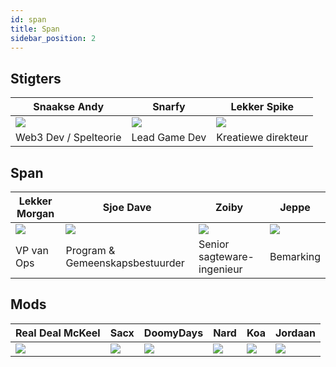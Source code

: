 ```yaml
---
id: span
title: Span
sidebar_position: 2
---
```


## Stigters

| Snaakse Andy            | Snarfy               | Lekker Spike             |
| ----------------------- | -------------------- | ------------------------ |
| ![](/img/NiftyAndy.png) | ![](/img/snarfy.png) | ![](/img/NiftySpike.png) |
| Web3 Dev / Spelteorie   | Lead Game Dev        | Kreatiewe direkteur      |

## Span

| Lekker Morgan             | Sjoe Dave                       | Zoiby                      | Jeppe               |
| ------------------------- | ------------------------------- | -------------------------- | ------------------- |
| ![](/img/NiftyMorgan.png) | ![](/img/bolo.png)              | ![](/img/zoiby.png)        | ![](/img/jeppe.png) |
| VP van Ops                | Program & Gemeenskapsbestuurder | Senior sagteware-ingenieur | Bemarking           |

## Mods

| Real Deal McKeel       | Sacx               | DoomyDays           | Nard               | Koa               | Jordaan              |
| ---------------------- | ------------------ | ------------------- | ------------------ | ----------------- | -------------------- |
| ![](/img/realdealmc.png) | ![](/img/sacx.png) | ![](/img/doomy.png) | ![](/img/nard.png) | ![](/img/koa.png) | ![](/img/jordan.png) |
